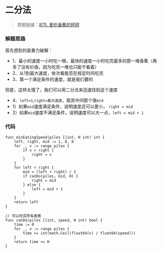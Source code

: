 # 二分法
> 原题链接：[875. 爱吃香蕉的珂珂](https://leetcode-cn.com/problems/koko-eating-bananas/)

### 解题思路
首先想到的是暴力破解：
* 1、最小的速度一小时吃一根，最快的速度一小时吃完最多的那一堆香蕉（再多了没有价值，因为吃完一堆也只能干看着）
* 2、从1到最大速度，依次看能否在规定时间吃完
* 3、第一个满足条件的速度，就是我们要的

但是，这样太慢了，我们可以用二分法来迅速找到这个速度
* 4、``left=1``,``right=最大速度``，取其中间那个值``mid``
* 1）如果``mid``速度满足条件，说明速度还可以更小， ``right = mid``
* 2）如果``mid``速度不满足条件，说明速度可以大一点，``left = mid + 1``
### 代码
```golang
func minEatingSpeed(piles []int, H int) int {
	left, right, mid := 1, 0, 0
	for _, v := range piles {
		if v > right {
			right = v
		}
	}
	for left < right {
		mid = (left + right) / 2
		if canDo(piles, mid, H) {
			right = mid
		} else {
			left = mid + 1
		}
	}
	return left
}

// 可以吃完所有香蕉
func canDo(piles []int, speed, H int) bool {
	time := 0
	for _, v := range piles {
		time += int(math.Ceil(float64(v) / float64(speed)))
	}
	return time <= H
}
```